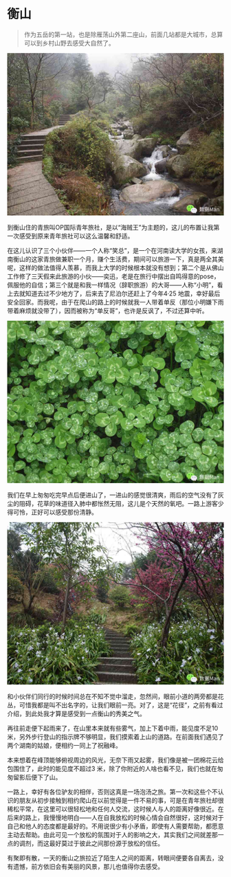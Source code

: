 # 衡山

> 作为五岳的第一站，也是除雁荡山外第二座山，前面几站都是大城市，总算可以到乡村山野去感受大自然了。

![](img/08-hengshan/00.jpg)

到衡山住的青旅叫OP国际青年旅社，是以“海贼王”为主题的，这儿的布置让我第一次感受到原来青年旅社可以这么温馨和舒适。

在这儿认识了三个小伙伴——一个人称“笑总”，是一个在河南读大学的女孩，来湖南衡山的这家青旅做兼职一个月，赚个生活费，期间可以旅游一下，真是两全其美呢，这样的做法值得人羡慕，而我上大学的时候根本就没有想到；第二个是从佛山工作修了三天假来此旅游的小伙——奕迅，老是在旅行中摆出自鸣得意的pose，佩服他的自信；第三个就是和我一样情况（辞职旅游）的大哥——人称“小明”，看上去就知道去过不少地方了，后来去了尼泊尔还赶上了今年4·25 地震，幸好最后安全回家。而我呢，由于在爬山的路上的时候就我一人带着单反（那位小明嫌下雨带着麻烦就没带了），因而被称为“单反哥”，也许是反讽了，不过还算中听。

![](img/08-hengshan/02.jpg)

我们在早上匆匆吃完早点后便进山了，一进山的感觉很清爽，雨后的空气没有了灰尘的阻碍，花草的味道径入肺中都怅然无阻，这儿是个天然的氧吧。一路上游客少得可怜，正好可以感受那份清静。

![](img/08-hengshan/03.jpg)

和小伙伴们同行的时候时间总在不知不觉中溜走，忽然间，眼前小道的两旁都是花丛，可惜我都是叫不出名字的，让我们眼前一亮。对了，这是“花径”，之前有看过介绍，到此处我才算是感受到一点衡山的秀美之气。

再往前走便下起雨来了，在山里本来就有些雾气，加上下着中雨，能见度不足10 米，另外步行登山的指示牌不够明显，我们摸索着上山的道路。在前面我们遇见了两个湖南的姑娘，便相约一同上了祝融峰。

本来想着在峰顶能够俯视周边的风光，无奈下雨又起雾，我们像是被一团棉花云给包围住了，此时的能见度不超过3 米，除了你附近的人啥也看不见，我们也就在匆匆留影后便下了山。

一路上，幸好有各位驴友的相伴，否则这真是一场泡汤之旅。第一次和这些个不认识的朋友从初步接触到相约爬山在以前觉得是一件不易的事，可是在青年旅社却很稀松平常，在这里可以很轻松地和任何人交流，这时候人与人的距离好像很近。在后来的路上，我慢慢地明白——人在自我放松的时候心情会自然很好，这时候对于自己和他人的态度都是最好的。不用说很少有小矛盾，即使有人需要帮助，都愿意主动去帮助。由此可见一个放松的氛围对于人的影响之大，其实我们之间就差那一点的调剂，而这最好莫过于彼此之间那份源于放松的信任。

有聚即有散，一天的衡山之旅拉近了陌生人之间的距离，转眼间便要各自离去，没有遗憾，前方依旧会有美丽的风景，那儿也值得你去感受。
